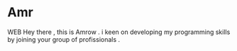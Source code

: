 # Amr
WEB 
Hey there , this is Amrow . i keen on developing my programming skills by joining your group of profissionals .
